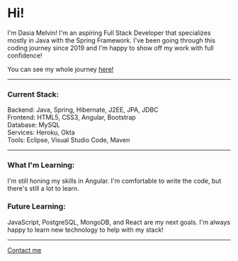 # Hi!

I'm Dasia Melvin! I'm an aspiring Full Stack Developer that specializes mostly in Java with the Spring Framework.
I've been going through this coding journey since 2019 and I'm happy to show off my work with full confidence!

You can see my whole journey [here!](https://deymonet-blog-site.herokuapp.com)

---
### Current Stack:

Backend: Java, Spring, Hibernate, J2EE, JPA, JDBC\
Frontend: HTML5, CSS3, Angular, Bootstrap\
Database: MySQL\
Services: Heroku, Okta\
Tools: Eclipse, Visual Studio Code, Maven

---
### What I'm Learning:

I'm still honing my skills in Angular. I'm comfortable to write the code, but there's still a lot to learn.

### Future Learning:

JavaScript, PostgreSQL, MongoDB, and React are my next goals. I'm always happy to learn new technology to help with my stack!

---

[Contact me](mailto:dasia.monet98@outlook.com)


<!---
DeyMonet/DeyMonet is a ✨ special ✨ repository because its `README.md` (this file) appears on your GitHub profile.
You can click the Preview link to take a look at your changes.
--->
